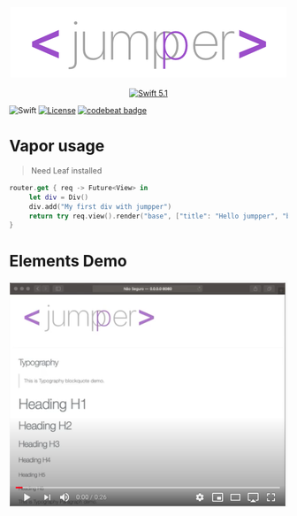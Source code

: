 <p align="center">
    <img src="doc/banner.png" width="500" height="127" alt="jumpper">
    <br>
    <br>
    <a href="https://swift.org">
        <img src="http://img.shields.io/badge/swift-5.1-brightgreen.svg" alt="Swift 5.1">
    </a>
</p>


![Swift](https://github.com/passbook/Key/workflows/Swift/badge.svg)
[![License](https://img.shields.io/github/license/micheltlutz/MLBootstrap)](https://raw.githubusercontent.com/jumpper/jumpper/develop/LICENSE)
[![codebeat badge](https://codebeat.co/badges/31d5d9f4-77af-4e51-9523-30f55ae9a069)](https://codebeat.co/a/michel-anderson-lutz-teixeira/projects/github-com-jumpper-jumpper-develop)


# Vapor usage

> Need Leaf installed

```swift 
router.get { req -> Future<View> in
     let div = Div()
     div.add("My first div with jumpper")
     return try req.view().render("base", ["title": "Hello jumpper", "body": div.getString()])
}
```

# Elements Demo

[![Watch the video](doc/thumb_video.png)](https://youtu.be/p3vQgugZ0ZQ)
